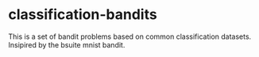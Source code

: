 # classification-bandits
This is a set of bandit problems based on common classification datasets. Insipired by the bsuite mnist bandit. 
